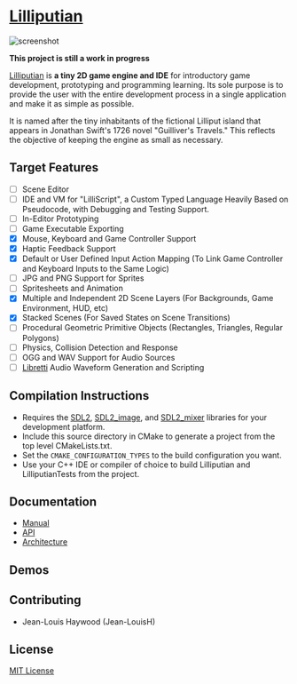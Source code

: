 # [Lilliputian](https://github.com/Jean-LouisH/Lilliputian)

![screenshot](Documentation/Images/Screenshot.gif)

**This project is still a work in progress**

[Lilliputian](https://github.com/Jean-LouisH/Lilliputian) is **a tiny 2D game engine and IDE** for introductory game development, prototyping and programming learning. Its sole purpose is to provide the user with the entire development process in a single application and make it as simple as possible.

It is named after the tiny inhabitants of the fictional Lilliput island that appears in Jonathan Swift's 1726 novel "Guilliver's Travels." This reflects the objective of keeping the engine as small as necessary.

## Target Features

- [ ] Scene Editor
- [ ] IDE and VM for "LilliScript", a Custom Typed Language Heavily Based on Pseudocode, with Debugging and Testing Support.
- [ ] In-Editor Prototyping
- [ ] Game Executable Exporting
- [x] Mouse, Keyboard and Game Controller Support
- [x] Haptic Feedback Support
- [x] Default or User Defined Input Action Mapping (To Link Game Controller and Keyboard Inputs to the Same Logic)
- [ ] JPG and PNG Support for Sprites
- [ ] Spritesheets and Animation
- [x] Multiple and Independent 2D Scene Layers (For Backgrounds, Game Environment, HUD, etc)
- [x] Stacked Scenes (For Saved States on Scene Transitions)
- [ ] Procedural Geometric Primitive Objects (Rectangles, Triangles, Regular Polygons)
- [ ] Physics, Collision Detection and Response
- [ ] OGG and WAV Support for Audio Sources
- [ ] [Libretti](https://github.com/Jean-LouisH/Libretti/blob/master/README.md) Audio Waveform Generation and Scripting

## Compilation Instructions

* Requires the [SDL2](https://www.libsdl.org/), [SDL2_image](https://www.libsdl.org/projects/SDL_image/), and  [SDL2_mixer](https://www.libsdl.org/projects/SDL_mixer/) libraries for your development platform.
* Include this source directory in CMake to generate a project from the top level CMakeLists.txt. 
* Set the `CMAKE_CONFIGURATION_TYPES` to the build configuration you want. 
* Use your C++ IDE or compiler of choice to build Lilliputian and LilliputianTests from the project.

## Documentation

* [Manual](Documentation/Manual/Manual.md)
* [API](Documentation/API/API.md)
* [Architecture](Documentation/Architecture/Architecture.md)

## Demos

## Contributing

* Jean-Louis Haywood (Jean-LouisH)

## License

[MIT License](LICENSE)